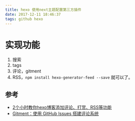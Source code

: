 ```yaml
---
title: hexo 使用next主题配置第三方插件
date: 2017-12-11 18:46:37
tags: github hexo
---
```


# 实现功能

1. 搜索
1. tags
1. 评论，gitment
1. RSS，`npm install hexo-generator-feed --save` 就可以了。

<!-- more -->

## 参考
* [2个小时教你hexo博客添加评论、打赏、RSS等功能](http://www.jianshu.com/p/5973c05d7100)
* [Gitment：使用 GitHub Issues 搭建评论系统](https://imsun.net/posts/gitment-introduction/)
